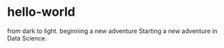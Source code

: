 # hello-world
from dark to light.  beginning a new adventure
Starting a new adventure in Data Science.
